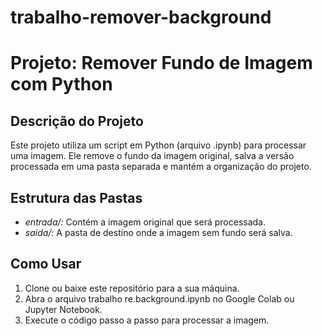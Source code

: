 # trabalho-remover-background
# Projeto: Remover Fundo de Imagem com Python

## Descrição do Projeto
Este projeto utiliza um script em Python (arquivo .ipynb) para processar uma imagem. Ele remove o fundo da imagem original, salva a versão processada em uma pasta separada e mantém a organização do projeto.

## Estrutura das Pastas
- *entrada/:* Contém a imagem original que será processada.
- *saida/:* A pasta de destino onde a imagem sem fundo será salva.

## Como Usar
1. Clone ou baixe este repositório para a sua máquina.
2. Abra o arquivo trabalho re.background.ipynb no Google Colab ou Jupyter Notebook.
3. Execute o código passo a passo para processar a imagem.

